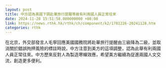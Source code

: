 ```yaml
---
layout: post
title: 中方認為美國下調赴華旅行提醒等級有利兩國人員正常往來
date: 2024-11-28 15:51:58.000000000 +08:00
link: https://news.rthk.hk/rthk/ch/component/k2/1781226-20241128.htm
categories: rthk
---
```


在北京，外交部發言人毛寧回應美國國務院將赴華旅行提醒由三級降為二級，並取消關於錯誤拘押風險的標註時說，中方注意到美方的這項調整，認為此舉有利兩國人員正常往來。中方歷來反對人為製造寒蟬效應，希望美方繼續為促進兩國人文交流，創造更多便利。
